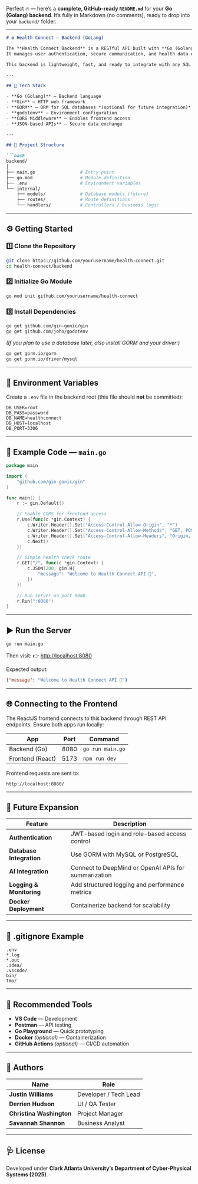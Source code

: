 Perfect 🔥 — here’s a **complete, GitHub-ready `README.md`** for your **Go (Golang) backend**.
It’s fully in Markdown (no comments), ready to drop into your `backend/` folder.

---

````markdown
# ⚙️ Health Connect — Backend (GoLang)

The **Health Connect Backend** is a RESTful API built with **Go (Golang)** that powers the Health Connect medical application.  
It manages user authentication, secure communication, and health data exchange between patients and healthcare providers.  

This backend is lightweight, fast, and ready to integrate with any SQL database and ReactJS frontend.

---

## 🚀 Tech Stack

- **Go (Golang)** — Backend language  
- **Gin** — HTTP web framework  
- **GORM** — ORM for SQL databases *(optional for future integration)*  
- **godotenv** — Environment configuration  
- **CORS Middleware** — Enables frontend access  
- **JSON-based APIs** — Secure data exchange  

---

## 📁 Project Structure

```bash
backend/
│
├── main.go                 # Entry point
├── go.mod                  # Module definition
├── .env                    # Environment variables
└── internal/
    ├── models/             # Database models (future)
    ├── routes/             # Route definitions
    └── handlers/           # Controllers / business logic
````

---

## ⚙️ Getting Started

### 1️⃣ Clone the Repository

```bash
git clone https://github.com/yourusername/health-connect.git
cd health-connect/backend
```

### 2️⃣ Initialize Go Module

```bash
go mod init github.com/yourusername/health-connect
```

### 3️⃣ Install Dependencies

```bash
go get github.com/gin-gonic/gin
go get github.com/joho/godotenv
```

*(If you plan to use a database later, also install GORM and your driver:)*

```bash
go get gorm.io/gorm
go get gorm.io/driver/mysql
```

---

## 🧾 Environment Variables

Create a `.env` file in the backend root (this file should **not** be committed):

```
DB_USER=root
DB_PASS=password
DB_NAME=healthconnect
DB_HOST=localhost
DB_PORT=3306
```

---

## 🧩 Example Code — `main.go`

```go
package main

import (
	"github.com/gin-gonic/gin"
)

func main() {
	r := gin.Default()

	// Enable CORS for frontend access
	r.Use(func(c *gin.Context) {
		c.Writer.Header().Set("Access-Control-Allow-Origin", "*")
		c.Writer.Header().Set("Access-Control-Allow-Methods", "GET, POST, PUT, DELETE, OPTIONS")
		c.Writer.Header().Set("Access-Control-Allow-Headers", "Origin, Content-Type, Authorization")
		c.Next()
	})

	// Simple health check route
	r.GET("/", func(c *gin.Context) {
		c.JSON(200, gin.H{
			"message": "Welcome to Health Connect API 🚀",
		})
	})

	// Run server on port 8080
	r.Run(":8080")
}
```

---

## ▶️ Run the Server

```bash
go run main.go
```

Then visit:
👉 [http://localhost:8080](http://localhost:8080)

Expected output:

```json
{"message": "Welcome to Health Connect API 🚀"}
```

---

## 🌐 Connecting to the Frontend

The ReactJS frontend connects to this backend through REST API endpoints.
Ensure both apps run locally:

| App              | Port | Command          |
| ---------------- | ---- | ---------------- |
| Backend (Go)     | 8080 | `go run main.go` |
| Frontend (React) | 5173 | `npm run dev`    |

Frontend requests are sent to:

```
http://localhost:8080/
```

---

## 🧱 Future Expansion

| Feature                  | Description                                          |
| ------------------------ | ---------------------------------------------------- |
| **Authentication**       | JWT-based login and role-based access control        |
| **Database Integration** | Use GORM with MySQL or PostgreSQL                    |
| **AI Integration**       | Connect to DeepMind or OpenAI APIs for summarization |
| **Logging & Monitoring** | Add structured logging and performance metrics       |
| **Docker Deployment**    | Containerize backend for scalability                 |

---

## 🧹 .gitignore Example

```
.env
*.log
*.out
.idea/
.vscode/
bin/
tmp/
```

---

## 🧰 Recommended Tools

* **VS Code** — Development
* **Postman** — API testing
* **Go Playground** — Quick prototyping
* **Docker** *(optional)* — Containerization
* **GitHub Actions** *(optional)* — CI/CD automation

---

## 👥 Authors

| Name                     | Role                  |
| ------------------------ | --------------------- |
| **Justin Williams**      | Developer / Tech Lead |
| **Derrien Hudson**       | UI / QA Tester        |
| **Christina Washington** | Project Manager       |
| **Savannah Shannon**     | Business Analyst      |

---

## 🩺 License

Developed under **Clark Atlanta University’s Department of Cyber-Physical Systems (2025)**.


